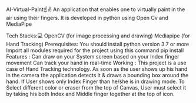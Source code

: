 AI-Virtual-Paint☝✌
An application that enables one to virtually paint in the air using their fingers. It is developed in python using Open Cv and MediaPipe

Tech Stacks:💻
OpenCV (for image processing and drawing)
Mediapipe (for Hand Tracking)
Prerequisites:
You should install python version 3.7 or more
Import all modules required for the project using this command
pip install <module name>
Features :
Can draw on your System screen based on your Index finger movement
Can track your hand in real-time
Working :
This project is a use case of Hand Tracking technology.
As soon as the user shows up his hand in the camera the application detects it & draws a bounding box around the hand.
If User shows only Index Finger than he/she is in drawing mode.
To Select different color or eraser from the top of Canvas, User must select it by taking his both Index and Middle finger together at the top of icon.
